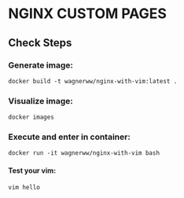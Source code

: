 # NGINX CUSTOM PAGES

## Check Steps

### Generate image:
    docker build -t wagnerww/nginx-with-vim:latest .

### Visualize image:
    docker images

### Execute and enter in container:
    docker run -it wagnerww/nginx-with-vim bash

#### Test your vim:
    vim hello

